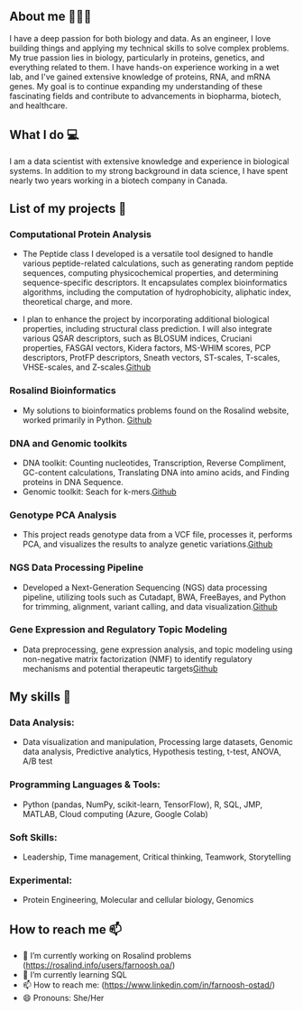 ## About me 👋👩‍💻
I have a deep passion for both biology and data. As an engineer, I love building things and applying my technical skills to solve complex problems. My true passion lies in biology, particularly in  proteins, genetics, and everything related to them. I have hands-on experience working in a wet lab, and I've gained extensive knowledge of proteins, RNA, and mRNA genes. My goal is to continue expanding my understanding of these fascinating fields and contribute to advancements in biopharma, biotech, and healthcare.
## What I do 💻
I am a data scientist with extensive knowledge and experience in biological systems. In addition to my strong background in data science, I have spent nearly two years working in a biotech company in Canada.
## List of my projects 📑

### Computational Protein Analysis

* The Peptide class I developed is a versatile tool designed to handle various peptide-related calculations, such as generating random peptide sequences, computing physicochemical properties, and determining sequence-specific descriptors. It encapsulates complex bioinformatics algorithms, including the computation of hydrophobicity, aliphatic index, theoretical charge, and more. 

* I plan to enhance the project by incorporating additional biological properties, including structural class prediction. I will also integrate various QSAR descriptors, such as BLOSUM indices, Cruciani properties, FASGAI vectors, Kidera factors, MS-WHIM scores, PCP descriptors, ProtFP descriptors, Sneath vectors, ST-scales, T-scales, VHSE-scales, and Z-scales.[Github](https://github.com/farnooshoa/peptides-toolkit)

### Rosalind Bioinformatics
* My solutions to bioinformatics problems found on the Rosalind website, worked primarily in Python. [Github](https://github.com/farnooshoa/Rosalind)

### DNA and Genomic toolkits 

* DNA toolkit: Counting nucleotides, Transcription, Reverse Compliment, GC-content calculations, Translating DNA into amino acids, and Finding proteins in DNA Sequence.
* Genomic toolkit: Seach for k-mers.[Github](https://github.com/farnooshoa/DNA-and-Genomic-toolkits)

### Genotype PCA Analysis

* This project reads genotype data from a VCF file, processes it, performs PCA, and visualizes the results to analyze genetic variations.[Github](https://github.com/farnooshoa/PCA-ON-GENOMTYPE)
  
### NGS Data Processing Pipeline

* Developed a Next-Generation Sequencing (NGS) data processing pipeline, utilizing tools such as Cutadapt, BWA, FreeBayes, and Python for trimming, alignment, variant calling, and data visualization.[Github](https://github.com/farnooshoa/NGS-Data)

### Gene Expression and Regulatory Topic Modeling 
* Data preprocessing, gene expression analysis, and topic modeling using non-negative matrix factorization (NMF) to identify regulatory mechanisms and potential therapeutic targets[Github](https://github.com/farnooshoa/DNA-and-Genomic-toolkits)
## My skills 📜

### Data Analysis:
* Data visualization and manipulation, Processing large datasets, Genomic data analysis, Predictive analytics, Hypothesis testing, t-test, ANOVA, A/B test
### Programming Languages & Tools:
* Python (pandas, NumPy, scikit-learn, TensorFlow), R, SQL, JMP, MATLAB, Cloud computing (Azure, Google Colab)
### Soft Skills:
* Leadership, Time management, Critical thinking, Teamwork, Storytelling
### Experimental:
* Protein Engineering, Molecular and cellular biology, Genomics

## How to reach me 📫
- 🔭 I’m currently working on Rosalind problems (https://rosalind.info/users/farnoosh.oa/)
- 🌱 I’m currently learning SQL
- 📫 How to reach me: (https://www.linkedin.com/in/farnoosh-ostad/)
- 😄 Pronouns: She/Her

